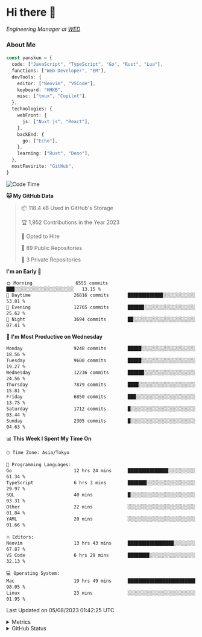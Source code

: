 # Hi there&nbsp;:wave:

<!-- ![Alt text](https://spotify-recently-played-readme.vercel.app/api?user=31kynbuubkiu3r4qh4hjuaglhfay) -->

_Engineering Manager at [WED](https://github.com/wedinc)_

### About Me

```ts
const yanskun = {
  code: ["JavaScript", "TypeScript", "Go", "Rust", "Lua"],
  functions: ["Web Developer", "EM"],
  devTools: {
    editor: ["Neovim", "VSCode"],
    keyboard: "HHKB",
    misc: ["tmux", "Copilot"],
  },
  technologies: {
    webFront: {
      js: ["Nuxt.js", "React"],
    },
    backEnd: {
      go: ["Echo"],
    },
    learning: ["Rust", "Deno"],
  },
  mostFavirite: "GitHub",
}
```

<!--START_SECTION:waka-->
![Code Time](http://img.shields.io/badge/Code%20Time-418%20hrs%2053%20mins-blue)

**🐱 My GitHub Data** 

> 📦 118.4 kB Used in GitHub's Storage 
 > 
> 🏆 1,952 Contributions in the Year 2023
 > 
> 💼 Opted to Hire
 > 
> 📜 89 Public Repositories 
 > 
> 🔑 3 Private Repositories 
 > 
**I'm an Early 🐤** 

```text
🌞 Morning                6555 commits        ███░░░░░░░░░░░░░░░░░░░░░░   13.15 % 
🌆 Daytime                26816 commits       █████████████░░░░░░░░░░░░   53.81 % 
🌃 Evening                12765 commits       ██████░░░░░░░░░░░░░░░░░░░   25.62 % 
🌙 Night                  3694 commits        ██░░░░░░░░░░░░░░░░░░░░░░░   07.41 % 
```
📅 **I'm Most Productive on Wednesday** 

```text
Monday                   9248 commits        █████░░░░░░░░░░░░░░░░░░░░   18.56 % 
Tuesday                  9600 commits        █████░░░░░░░░░░░░░░░░░░░░   19.27 % 
Wednesday                12236 commits       ██████░░░░░░░░░░░░░░░░░░░   24.56 % 
Thursday                 7879 commits        ████░░░░░░░░░░░░░░░░░░░░░   15.81 % 
Friday                   6850 commits        ███░░░░░░░░░░░░░░░░░░░░░░   13.75 % 
Saturday                 1712 commits        █░░░░░░░░░░░░░░░░░░░░░░░░   03.44 % 
Sunday                   2305 commits        █░░░░░░░░░░░░░░░░░░░░░░░░   04.63 % 
```


📊 **This Week I Spent My Time On** 

```text
🕑︎ Time Zone: Asia/Tokyo

💬 Programming Languages: 
Go                       12 hrs 24 mins      ███████████████░░░░░░░░░░   61.34 % 
TypeScript               6 hrs 3 mins        ███████░░░░░░░░░░░░░░░░░░   29.97 % 
SQL                      40 mins             █░░░░░░░░░░░░░░░░░░░░░░░░   03.31 % 
Other                    22 mins             ░░░░░░░░░░░░░░░░░░░░░░░░░   01.84 % 
YAML                     20 mins             ░░░░░░░░░░░░░░░░░░░░░░░░░   01.66 % 

🔥 Editors: 
Neovim                   13 hrs 43 mins      █████████████████░░░░░░░░   67.87 % 
VS Code                  6 hrs 29 mins       ████████░░░░░░░░░░░░░░░░░   32.13 % 

💻 Operating System: 
Mac                      19 hrs 49 mins      █████████████████████████   98.05 % 
Linux                    23 mins             ░░░░░░░░░░░░░░░░░░░░░░░░░   01.95 % 
```


 Last Updated on 05/08/2023 01:42:25 UTC
<!--END_SECTION:waka-->

<details>
  <summary>Metrics</summary>
  <img src="https://github.com/yanskun/yanskun/blob/main/github-metrics.svg" alt="Metrics">
</details>

<details>
  <summary>GitHub Status</summary>
  <picture>
    <source media="(prefers-color-scheme: dark)" srcset="https://raw.githubusercontent.com/yanskun/yanskun/master/profile-summary-card-output/nord_dark/0-profile-details.svg">
   <img src="https://raw.githubusercontent.com/yanskun/yanskun/master/profile-summary-card-output/default/0-profile-details.svg">
  </picture>
  <br>
  <picture>
    <source media="(prefers-color-scheme: dark)" srcset="https://raw.githubusercontent.com/yanskun/yanskun/master/profile-summary-card-output/nord_dark/1-repos-per-language.svg">
   <img src="https://raw.githubusercontent.com/yanskun/yanskun/master/profile-summary-card-output/default/1-repos-per-language.svg">
  </picture>
  <picture>
    <source media="(prefers-color-scheme: dark)" srcset="https://raw.githubusercontent.com/yanskun/yanskun/master/profile-summary-card-output/nord_dark/2-most-commit-language.svg">
   <img src="https://raw.githubusercontent.com/yanskun/yanskun/master/profile-summary-card-output/default/2-most-commit-language.svg">
  </picture>
  <br>
  <picture>
    <source media="(prefers-color-scheme: dark)" srcset="https://raw.githubusercontent.com/yanskun/yanskun/master/profile-summary-card-output/nord_dark/3-stats.svg">
   <img src="https://raw.githubusercontent.com/yanskun/yanskun/master/profile-summary-card-output/default/3-stats.svg">
  </picture>
  <picture>
    <source media="(prefers-color-scheme: dark)" srcset="https://raw.githubusercontent.com/yanskun/yanskun/master/profile-summary-card-output/nord_dark/4-productive-time.svg">
   <img src="https://raw.githubusercontent.com/yanskun/yanskun/master/profile-summary-card-output/default/4-productive-time.svg">
  </picture>
</details>
